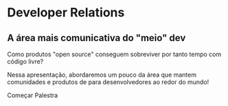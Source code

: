 <div class="bg-gray-900 bg-opacity-50 p-5 rounded-lg border-1 border-gray-700">

# Developer Relations
## A área mais comunicativa do "meio" dev 

Como produtos "open source" conseguem sobreviver por tanto tempo com código livre?

Nessa apresentação, abordaremos um pouco da área que mantem comunidades e produtos de para desenvolvedores ao redor do mundo!

<div class="pt-12">
  <span @click="$slidev.nav.next" class="px-2 py-1 rounded cursor-pointer" hover="bg-white bg-opacity-10">
    Começar Palestra <carbon:arrow-right class="inline"/>
  </span>
</div>

<div class="abs-br m-6 flex gap-2">
  <a href="https://github.com/danielhe4rt/tech-talks" target="_blank" alt="GitHub" title="Open in GitHub"
    class="text-xl slidev-icon-btn opacity-50 !border-none !hover:text-white">
    <carbon-logo-github /> 
  </a>
</div>

</div>

<!--
The last comment block of each slide will be treated as slide notes. It will be visible and editable in Presenter Mode along with the slide. [Read more in the docs](https://sli.dev/guide/syntax.html#notes)
-->
